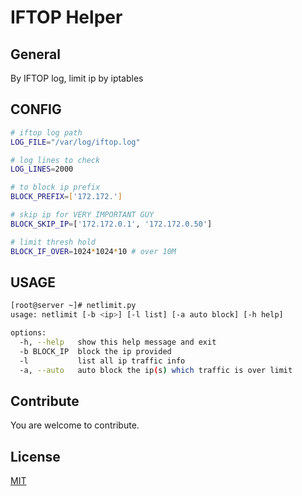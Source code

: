# IFTOP Helper

## General

By IFTOP log, limit ip by iptables

## CONFIG

```bash
# iftop log path
LOG_FILE="/var/log/iftop.log"

# log lines to check
LOG_LINES=2000

# to block ip prefix
BLOCK_PREFIX=['172.172.']

# skip ip for VERY IMPORTANT GUY
BLOCK_SKIP_IP=['172.172.0.1', '172.172.0.50']

# limit thresh hold
BLOCK_IF_OVER=1024*1024*10 # over 10M

```

## USAGE

```bash
[root@server ~]# netlimit.py 
usage: netlimit [-b <ip>] [-l list] [-a auto block] [-h help]

options:
  -h, --help   show this help message and exit
  -b BLOCK_IP  block the ip provided
  -l           list all ip traffic info
  -a, --auto   auto block the ip(s) which traffic is over limit
```

## Contribute
You are welcome to contribute. 

## License
[MIT](LICENSE)

